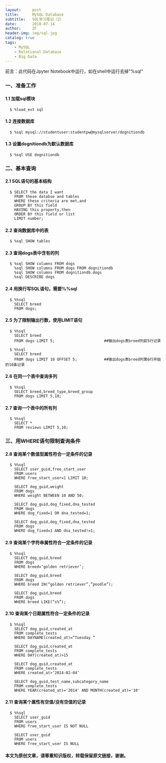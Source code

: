 ```yaml
---
layout:     post
title:      MySQL Database
subtitle:   SQL学习笔记（2）
date:       2018-07-14
author:     ZF
header-img: img/sql.jpg
catalog: true
tags:
    - MySQL
    - Relational Database
    - Big Data
--- 
```


前言：此代码在Jpyter Notebook中运行，如在shell中运行去掉"%sql"

### 一、准备工作

#### 1.1 加载sql模块

      $ %load_ext sql

#### 1.2 连接数据库

      $ %sql mysql://studentuser:studentpw@mysqlserver/dognitiondb

#### 1.3 设置dognitiondb为默认数据库

      $ %sql USE dognitiondb 

### 二、基本查询
#### 2.1 SQL语句的基本结构

      $ SELECT the data I want
        FROM these databse and tables
        WHERE these criteria are met,and
        GROUP BY this field
        HAVING this property,then
        ORDER BY this field or list
        LIMIT number;
        
#### 2.2 查询数据库中的表

      $ %sql SHOW tables

#### 2.3 查询dogs表中含有的列

      $ %sql SHOW columns FROM dogs
        %sql SHOW columns FROM dogs FROM dognitiondb
        %sql SHOW columns FROM dognitiondb.dogs
        %sql DESCRIBE dogs

#### 2.4 用换行写SQL语句，需要%%sql

      $ %%sql
        SELECT breed
        FROM dogs;

#### 2.5 为了限制输出行数，使用LIMIT语句

      $ %%sql
        SELECT breed
        FROM dogs LIMIT 5;                      ##输出dogs表breed列前5行记录

      $ %%sql
        SELECT breed
        FROM dogs LIMIT 10 OFFSET 5;            ##输出dogs表breed列第6行开始的10条记录

#### 2.6 在同一个表中查询多列

      $ %%sql
        SELECT breed,breed_type,breed_group
        FROM dogs LIMIT 5,10;

#### 2.7 查询一个表中的所有列

      $ %%sql
        SELECT *
        FROM reviews LIMIT 5,10;

### 三、用WHERE语句限制查询条件

#### 2.8 查询某个数值型属性符合一定条件的记录

      $ %%sql
        SELECT user_guid,free_start_user
        FROM users
        WHERE free_start_user=1 LIMIT 10;

        SELECT dog_guid,weight
        FROM dogs
        WHERE weight BETWEEN 10 AND 50;

        SELECT dog_guid,dog_fixed,dna_tested
        FROM dogs
        WHERE dog_fixed=1 OR dna_tested=1;

        SELECT dog_guid,dog_fixed,dna_tested
        FROM dogs
        WHERE dog_fixed=1 AND dna_tested!=1;

#### 2.9 查询某个字符串属性符合一定条件的记录

      $ %%sql
        SELECT dog_guid,breed
        FROM dogs
        WHERE breed=‘golden retriever’;

        SELECT dog_guid,breed
        FROM dogs
        WHERE breed IN(“golden retriever”,”poodle”);

        SELECT dog_guid,breed
        FROM dogs
        WHERE breed LIKE(“s%”);

#### 2.10 查询某个日期属性符合一定条件的记录

      $ %%sql
        SELECT dog_guid,created_at
        FROM complete_tests
        WHERE DAYNAME(created_at)=“Tuesday ”

        SELECT dog_guid,created_at
        FROM complete_tests
        WHERE DAY(created_at)>15

        SELECT dog_guid,created_at
        FROM complete_tests
        WHERE created_at>’2014-02-04’

        SELECT dog_guid,test_name,subcategory_name
        FROM complete_tests
        WHERE YEAR(created_at)='2014' AND MONTH(created_at)='10'

#### 2.11 查询某个属性有空值/没有空值的记录

      $ %%sql
        SELECT user_guid
        FROM users
        WHERE free_start_user IS NOT NULL

        SELECT user_guid
        FROM users
        WHERE free_start_user IS NULL

#### 本文为原创文章，请尊重知识版权，转载保留原文链接，谢谢。
